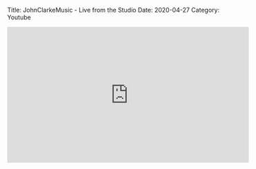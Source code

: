 Title: JohnClarkeMusic - Live from the Studio
Date: 2020-04-27
Category: Youtube

<iframe width="560" height="315" src="https://www.youtube.com/embed/7O0RCPaeno8" title="YouTube video player" frameborder="0" allow="accelerometer; autoplay; clipboard-write; encrypted-media; gyroscope; picture-in-picture" allowfullscreen></iframe>


